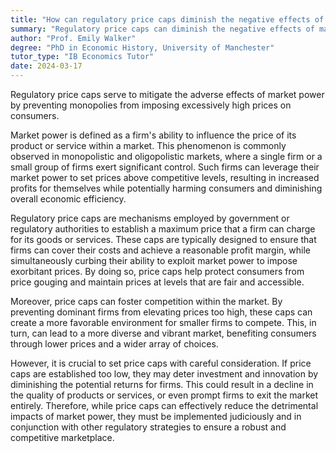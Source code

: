 ```yaml
---
title: "How can regulatory price caps diminish the negative effects of market power?"
summary: "Regulatory price caps can diminish the negative effects of market power by preventing monopolies from setting excessively high prices."
author: "Prof. Emily Walker"
degree: "PhD in Economic History, University of Manchester"
tutor_type: "IB Economics Tutor"
date: 2024-03-17
---
```


Regulatory price caps serve to mitigate the adverse effects of market power by preventing monopolies from imposing excessively high prices on consumers.

Market power is defined as a firm's ability to influence the price of its product or service within a market. This phenomenon is commonly observed in monopolistic and oligopolistic markets, where a single firm or a small group of firms exert significant control. Such firms can leverage their market power to set prices above competitive levels, resulting in increased profits for themselves while potentially harming consumers and diminishing overall economic efficiency.

Regulatory price caps are mechanisms employed by government or regulatory authorities to establish a maximum price that a firm can charge for its goods or services. These caps are typically designed to ensure that firms can cover their costs and achieve a reasonable profit margin, while simultaneously curbing their ability to exploit market power to impose exorbitant prices. By doing so, price caps help protect consumers from price gouging and maintain prices at levels that are fair and accessible.

Moreover, price caps can foster competition within the market. By preventing dominant firms from elevating prices too high, these caps can create a more favorable environment for smaller firms to compete. This, in turn, can lead to a more diverse and vibrant market, benefiting consumers through lower prices and a wider array of choices.

However, it is crucial to set price caps with careful consideration. If price caps are established too low, they may deter investment and innovation by diminishing the potential returns for firms. This could result in a decline in the quality of products or services, or even prompt firms to exit the market entirely. Therefore, while price caps can effectively reduce the detrimental impacts of market power, they must be implemented judiciously and in conjunction with other regulatory strategies to ensure a robust and competitive marketplace.
    